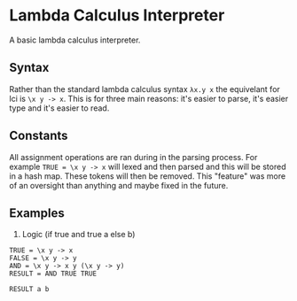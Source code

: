# Lambda Calculus Interpreter

A basic lambda calculus interpreter.

## Syntax

Rather than the standard lambda calculus syntax `λx.y x` the equivelant for lci is `\x y -> x`. This is for three main reasons: it's easier to parse, it's easier type and it's easier to read.

## Constants

All assignment operations are ran during in the parsing process. For example `TRUE = \x y -> x` will lexed and then parsed and this will be stored in a hash map. These tokens will then be removed. This "feature" was more of an oversight than anything and maybe fixed in the future.

## Examples

1. Logic (if true and true a else b)
```
TRUE = \x y -> x
FALSE = \x y -> y
AND = \x y -> x y (\x y -> y)
RESULT = AND TRUE TRUE

RESULT a b
```
```

```
